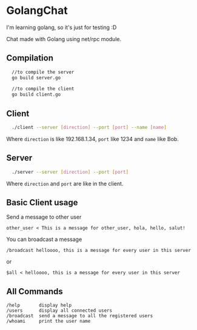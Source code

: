 # GolangChat

I'm learning golang, so it's just for testing :D

Chat made with Golang using net/rpc module.

## Compilation
```bash 
  //to compile the server
  go build server.go
  
  //to compile the client
  go build client.go
```


## Client
```bash
  ./client --server [direction] --port [port] --name [name]
```
Where `direction` is like 192.168.1.34, `port` like 1234 and `name` like Bob.

## Server
```bash
  ./server --server [direction] --port [port]
```
Where `direction` and `port` are like in the client.

## Basic Client usage
Send a message to other user
```
other_user < This is a message for other_user, hola, hello, salut!
```

You can broadcast a message
```
/broadcast helloooo, this is a message for every user in this server 
```
or 
```
$all < helloooo, this is a message for every user in this server 
```

## All Commands

```
/help       display help
/users      display all connected users
/broadcast  send a message to all the registered users
/whoami     print the user name
```

